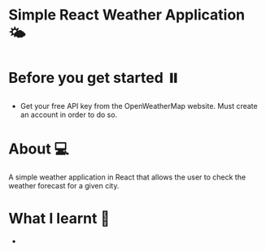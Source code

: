 # Simple React Weather Application 🌤️

# Before you get started ⏸️
* Get your free API key from the OpenWeatherMap website. Must create an account in order to do so.


# About 💻
A simple weather application in React that allows the user to check the weather forecast for a given city.

# What I learnt 🚀
* 
